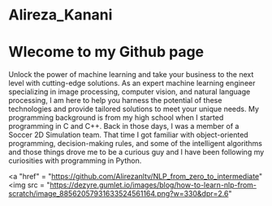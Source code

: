 # Alireza_Kanani

# Wlecome to my Github page

  Unlock the power of machine learning and take your business to the next level with cutting-edge solutions. As an expert machine learning engineer specializing in image processing, computer vision, and natural language processing, I am here to help you harness the potential of these technologies and provide tailored solutions to meet your unique needs.
My programming background is from my high school when I started programming in C and C++. Back in those days, I was a member of a Soccer 2D Simulation team. That time I got familiar with object-oriented programming, decision-making rules, and some of the intelligent algorithms and those things drove me to be a curious guy and I have been following my curiosities with programming in Python.

<p align="left">
  
  <a "href" = "https://github.com/Alirezanltv/NLP_from_zero_to_intermediate"
     <img src = "https://dezyre.gumlet.io/images/blog/how-to-learn-nlp-from-scratch/image_88562057931633524561164.png?w=330&dpr=2.6"
  <p>
    
